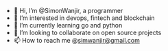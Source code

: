 - 👋 Hi, I’m @SimonWanjir, a programmer
- 👀 I’m interested in devops, fintech and blockchain
- 🌱 I’m currently learning go and python
- 💞️ I’m looking to collaborate on open source projects
- 📫 How to reach me @simwanjir@gmail.com

<!---
SimonWanjir/SimonWanjir is a ✨ special ✨ repository because its `README.md` (this file) appears on your GitHub profile.
You can click the Preview link to take a look at your changes.
--->
